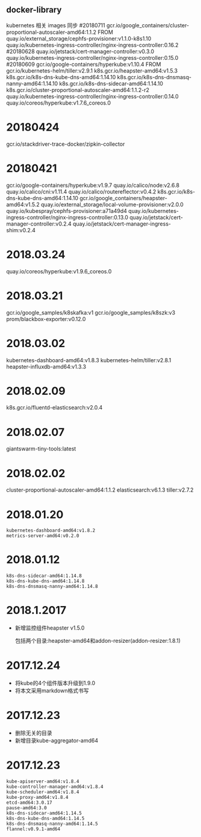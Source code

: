 ## docker-library
	
kubernetes 相关 images 同步
#20180711
  gcr.io/google_containers/cluster-proportional-autoscaler-amd64:1.1.2
  FROM quay.io/external_storage/cephfs-provisioner:v1.1.0-k8s1.10
  quay.io/kubernetes-ingress-controller/nginx-ingress-controller:0.16.2
#20180628
  quay.io/jetstack/cert-manager-controller:v0.3.0
  quay.io/kubernetes-ingress-controller/nginx-ingress-controller:0.15.0
#20180609
  gcr.io/google-containers/hyperkube:v1.10.4
  FROM gcr.io/kubernetes-helm/tiller:v2.9.1
  k8s.gcr.io/heapster-amd64:v1.5.3
  k8s.gcr.io/k8s-dns-kube-dns-amd64:1.14.10
  k8s.gcr.io/k8s-dns-dnsmasq-nanny-amd64:1.14.10
  k8s.gcr.io/k8s-dns-sidecar-amd64:1.14.10
  k8s.gcr.io/cluster-proportional-autoscaler-amd64:1.1.2-r2
  quay.io/kubernetes-ingress-controller/nginx-ingress-controller:0.14.0
  quay.io/coreos/hyperkube:v1.7.6_coreos.0
# 20180424
  gcr.io/stackdriver-trace-docker/zipkin-collector
# 20180421
  gcr.io/google-containers/hyperkube:v1.9.7
  quay.io/calico/node:v2.6.8
  quay.io/calico/cni:v1.11.4
  quay.io/calico/routereflector:v0.4.2
  k8s.gcr.io/k8s-dns-kube-dns-amd64:1.14.10
  gcr.io/google_containers/heapster-amd64:v1.5.2
  quay.io/external_storage/local-volume-provisioner:v2.0.0
  quay.io/kubespray/cephfs-provisioner:a71a49d4
  quay.io/kubernetes-ingress-controller/nginx-ingress-controller:0.13.0
  quay.io/jetstack/cert-manager-controller:v0.2.4
  quay.io/jetstack/cert-manager-ingress-shim:v0.2.4

# 2018.03.24
  quay.io/coreos/hyperkube:v1.9.6_coreos.0
# 2018.03.21
  gcr.io/google_samples/k8skafka:v1
  gcr.io/google_samples/k8szk:v3
  prom/blackbox-exporter:v0.12.0

# 2018.03.02
  kubernetes-dashboard-amd64:v1.8.3
  kubernetes-helm/tiller:v2.8.1
  heapster-influxdb-amd64:v1.3.3

# 2018.02.09
  k8s.gcr.io/fluentd-elasticsearch:v2.0.4
# 2018.02.07
   giantswarm-tiny-tools:latest

# 2018.02.02
   cluster-proportional-autoscaler-amd64:1.1.2
   elasticsearch:v6.1.3
   tiller:v2.7.2

# 2018.01.20

	kubernetes-dashboard-amd64:v1.8.2
	metrics-server-amd64:v0.2.0

# 2018.01.12

	k8s-dns-sidecar-amd64:1.14.8
	k8s-dns-kube-dns-amd64:1.14.8
	k8s-dns-dnsmasq-nanny-amd64:1.14.8

# 2018.1.2017

* 新增监控组件heapster v1.5.0
	
	包括两个目录:heapster-amd64和addon-resizer(addon-resizer:1.8.1)

# 2017.12.24
* 将kube的4个组件版本升级到1.9.0
* 将本文采用markdown格式书写
	
# 2017.12.23
* 删除无关的目录
* 新增目录kube-aggregator-amd64
	  
# 2017.12.23

	kube-apiserver-amd64:v1.8.4
	kube-controller-manager-amd64:v1.8.4
	kube-scheduler-amd64:v1.8.4
	kube-proxy-amd64:v1.8.4
	etcd-amd64:3.0.17
	pause-amd64:3.0
	k8s-dns-sidecar-amd64:1.14.5
	k8s-dns-kube-dns-amd64:1.14.5
	k8s-dns-dnsmasq-nanny-amd64:1.14.5
	flannel:v0.9.1-amd64
